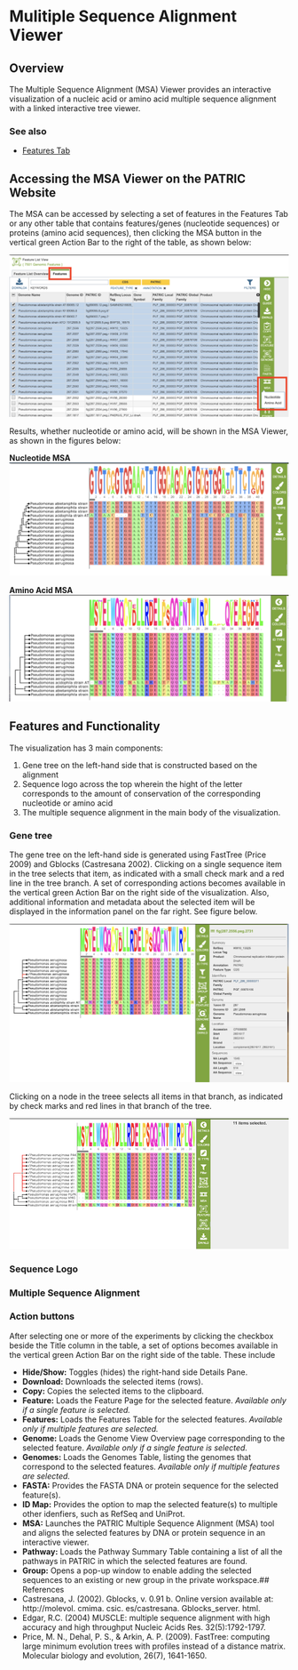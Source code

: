 # Mulitiple Sequence Alignment Viewer

## Overview
The Multiple Sequence Alignment (MSA) Viewer provides an interactive visualization of a nucleic acid or amino acid multiple sequence alignment with a linked interactive tree viewer. 

### See also
  * [Features Tab](../organisms_taxon/features.html)

## Accessing the MSA Viewer on the PATRIC Website
The MSA can be accessed by selecting a set of features in the Features Tab or any other table that contains features/genes (nucleotide sequences) or proteins (amino acid sequences), then clicking the MSA button in the vertical green Action Bar to the right of the table, as shown below: 

![MSA Action Button Selection](../images/msa_action_button_select.png)

Results, whether nucleotide or amino acid, will be shown in the MSA Viewer, as shown in the figures below:

**Nucleotide MSA**
![MSA Viewer - Nucleotide](../images/msa_nucleotide.png)

**Amino Acid MSA**
![MSA Viewer - Amino Acid](../images/msa_amino_acid.png)

## Features and Functionality

The visualization has 3 main components:
  1. Gene tree on the left-hand side that is constructed based on the alignment
  2. Sequence logo across the top wherein the hight of the letter corresponds to the amount of conservation of the corresponding nucleotide or amino acid
  3. The multiple sequence alignment in the main body of the visualization.

### Gene tree
The gene tree on the left-hand side is generated using FastTree (Price 2009) and Gblocks (Castresana 2002). Clicking on a single sequence item in the tree selects that item, as indicated with a small check mark and a red line in the tree branch.  A set of corresponding actions becomes available in the vertical green Action Bar on the right side of the visualization.  Also, additional information and metadata about the selected item will be displayed in the information panel on the far right.  See figure below.

![MSA Viewer - Select Item in Tree](../images/msa_node_select.png)

Clicking on a node in the treee selects all items in that branch, as indicated by check marks and red lines in that branch of the tree. 

![MSA Viewer - Select Branch Node](../images/msa_branch_select.png)




### Sequence Logo


### Multiple Sequence Alignment

### Action buttons

After selecting one or more of the experiments by clicking the checkbox beside the Title column in the table, a set of options becomes available in the vertical green Action Bar on the right side of the table.  These include

* **Hide/Show:** Toggles (hides) the right-hand side Details Pane.
* **Download:**  Downloads the selected items (rows).
* **Copy:** Copies the selected items to the clipboard.
* **Feature:** Loads the Feature Page for the selected feature. *Available only if a single feature is selected.*
* **Features:** Loads the Features Table for the selected features. *Available only if multiple features are selected.*
* **Genome:** Loads the Genome View Overview page corresponding to the selected feature.  *Available only if a single feature is selected.*
* **Genomes:** Loads the Genomes Table, listing the genomes that correspond to the selected features. *Available only if multiple features are selected.*
* **FASTA:** Provides the FASTA DNA or protein sequence for the selected feature(s).
* **ID Map:** Provides the option to map the selected feature(s) to multiple other idenfiers, such as RefSeq and UniProt.
* **MSA:** Launches the PATRIC Multiple Sequence Alignment (MSA) tool and aligns the selected features by DNA or protein sequence in an interactive viewer.
* **Pathway:** Loads the Pathway Summary Table containing a list of all the pathways in PATRIC in which the selected features are found.
* **Group:** Opens a pop-up window to enable adding the selected sequences to an existing or new group in the private workspace.## References
* Castresana, J. (2002). Gblocks, v. 0.91 b. Online version available at: http://molevol. cmima. csic. es/castresana. Gblocks_server. html.
* Edgar, R.C. (2004) MUSCLE: multiple sequence alignment with high accuracy and high throughput
  Nucleic Acids Res. 32(5):1792-1797.
* Price, M. N., Dehal, P. S., & Arkin, A. P. (2009). FastTree: computing large minimum evolution trees with profiles instead of a distance matrix. Molecular biology and evolution, 26(7), 1641-1650.

